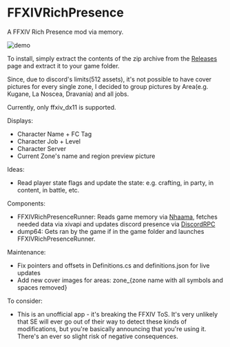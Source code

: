 # FFXIVRichPresence
A FFXIV Rich Presence mod via memory.

![demo](https://i.imgur.com/lJeizBv.png)

To install, simply extract the contents of the zip archive from the [Releases](https://github.com/goaaats/FFXIVRichPresence/releases) page and extract it to your game folder.

Since, due to discord's limits(512 assets), it's not possible to have cover pictures for every single zone, I decided to group pictures by Area(e.g. Kugane, La Noscea, Dravania) and all jobs.

Currently, only ffxiv_dx11 is supported.

Displays:
* Character Name + FC Tag
* Character Job + Level
* Character Server
* Current Zone's name and region preview picture

Ideas:
* Read player state flags and update the state: e.g. crafting, in party, in content, in battle, etc.

Components:
* FFXIVRichPresenceRunner: Reads game memory via [Nhaama](https://github.com/goaaats/Nhaama), fetches needed data via xivapi and updates discord presence via [DiscordRPC](https://github.com/Lachee/discord-rpc-csharp)
* dump64: Gets ran by the game if in the game folder and launches FFXIVRichPresenceRunner.

Maintenance:
* Fix pointers and offsets in Definitions.cs and definitions.json for live updates
* Add new cover images for areas: zone_{zone name with all symbols and spaces removed}

To consider:
* This is an unofficial app - it's breaking the FFXIV ToS. It's very unlikely that SE will ever go out of their way to detect these kinds of modifications, but you're basically announcing that you're using it. There's an ever so slight risk of negative consequences.
